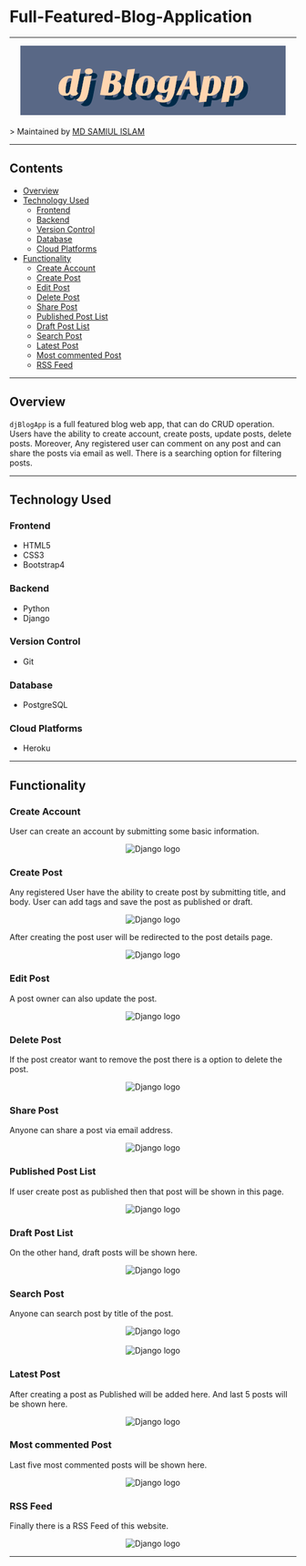 
# Full-Featured-Blog-Application
---
<div align="center">
  <img src="./blogs/static/blogs/img/logo.png" alt="Django logo">
</div>
<br>
> Maintained by <a rel="" href="https://github.com/cosmicray001">MD SAMIUL ISLAM</a>

---
## Contents

- [Overview](#overview)
- [Technology Used](#technology-used)
  - [Frontend](#frontend)
  - [Backend](#backend)
  - [Version Control](#version-control)
  - [Database](#Database)
  - [Cloud Platforms](#cloud-platforms)
- [Functionality](#functionality)
  - [Create Account](#create-account)
  - [Create Post](#create-post)
  - [Edit Post](#edit-post)
  - [Delete Post](#delete-post)
  - [Share Post](#share-post)
  - [Published Post List](#published-post-list)
  - [Draft Post List](#draft-post-list)
  - [Search Post](#search-post)
  - [Latest Post](#Latest-post)
  - [Most commented Post](#most-commented-post)
  - [RSS Feed](#rss-feed)
<!-- - [Project Setup](#project-setup) -->
---
## Overview
```djBlogApp``` is a full featured blog web app, that can do CRUD operation. Users have the ability to create account, create posts, update posts, delete posts. Moreover, Any registered user can comment on any post and can share the posts via email as well. There is a searching option for filtering posts.

---

## Technology Used
### Frontend
- HTML5
- CSS3
- Bootstrap4
### Backend
- Python
- Django
### Version Control
- Git
### Database
- PostgreSQL
### Cloud Platforms
- Heroku

---

## Functionality
### Create Account
User can create an account by submitting some basic information.
<div align="center">
  <img src="./img/001.png" alt="Django logo">
</div>

### Create Post
Any registered User have the ability to create post by submitting title, and body. User can add tags and save the post as published or draft.
<div align="center">
  <img src="./img/002.png" alt="Django logo">
</div>

After creating the post user will be redirected to the post details page.
<div align="center">
  <img src="./img/003.png" alt="Django logo">
</div>

### Edit Post
A post owner can also update the post.
<div align="center">
  <img src="./img/004.png" alt="Django logo">
</div>

### Delete Post
If the post creator want to remove the post there is a option to delete the post.
<div align="center">
  <img src="./img/005.png" alt="Django logo">
</div>

### Share Post
Anyone can share a post via email address.
<div align="center">
  <img src="./img/006.png" alt="Django logo">
</div>

### Published Post List
If user create post as published then that post will be shown in this page.
<div align="center">
  <img src="./img/007.png" alt="Django logo">
</div>

### Draft Post List
On the other hand, draft posts will be shown here.
<div align="center">
  <img src="./img/008.png" alt="Django logo">
</div>

### Search Post
Anyone can search post by title of the post.
<div align="center">
  <img src="./img/009.png" alt="Django logo">
</div>
<br>
<div align="center">
  <img src="./img/010.png" alt="Django logo">
</div>

### Latest Post
After creating a post as Published will be added here. And last 5 posts will be shown here.
<div align="center">
  <img src="./img/011.png" alt="Django logo">
</div>

### Most commented Post
Last five most commented posts will be shown here.
<div align="center">
  <img src="./img/012.png" alt="Django logo">
</div>

### RSS Feed
Finally there is a RSS Feed of this website.
<div align="center">
  <img src="./img/013.png" alt="Django logo">
</div>

---

